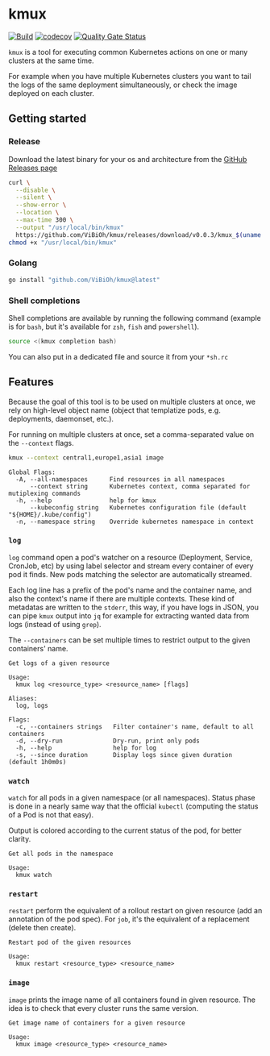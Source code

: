 # kmux

[![Build](https://github.com/ViBiOh/kmux/workflows/Build/badge.svg)](https://github.com/ViBiOh/kmux/actions)
[![codecov](https://codecov.io/gh/ViBiOh/kmux/branch/main/graph/badge.svg)](https://codecov.io/gh/ViBiOh/kmux)
[![Quality Gate Status](https://sonarcloud.io/api/project_badges/measure?project=ViBiOh_kube&metric=alert_status)](https://sonarcloud.io/dashboard?id=ViBiOh_kube)

`kmux` is a tool for executing common Kubernetes actions on one or many clusters at the same time.

For example when you have multiple Kubernetes clusters you want to tail the logs of the same deployment simultaneously, or check the image deployed on each cluster.

## Getting started

### Release

Download the latest binary for your os and architecture from the [GitHub Releases page](https://github.com/ViBiOh/kmux/releases)

```bash
curl \
  --disable \
  --silent \
  --show-error \
  --location \
  --max-time 300 \
  --output "/usr/local/bin/kmux"
  https://github.com/ViBiOh/kmux/releases/download/v0.0.3/kmux_$(uname -s | tr "[:upper:]" "[:lower:]")_amd64
chmod +x "/usr/local/bin/kmux"
```

### Golang

```bash
go install "github.com/ViBiOh/kmux@latest"
```

### Shell completions

Shell completions are available by running the following command (example is for `bash`, but it's available for `zsh`, `fish` and `powershell`).

```bash
source <(kmux completion bash)
```

You can also put in a dedicated file and source it from your `*sh.rc`

## Features

Because the goal of this tool is to be used on multiple clusters at once, we rely on high-level object name (object that templatize pods, e.g. deployments, daemonset, etc.).

For running on multiple clusters at once, set a comma-separated value on the `--context` flags.

```bash
kmux --context central1,europe1,asia1 image
```

```
Global Flags:
  -A, --all-namespaces      Find resources in all namespaces
      --context string      Kubernetes context, comma separated for mutiplexing commands
  -h, --help                help for kmux
      --kubeconfig string   Kubernetes configuration file (default "${HOME}/.kube/config")
  -n, --namespace string    Override kubernetes namespace in context
```

### `log`

`log` command open a pod's watcher on a resource (Deployment, Service, CronJob, etc) by using label selector and stream every container of every pod it finds. New pods matching the selector are automatically streamed.

Each log line has a prefix of the pod's name and the container name, and also the context's name if there are multiple contexts. These kind of metadatas are written to the `stderr`, this way, if you have logs in JSON, you can pipe `kmux` output into `jq` for example for extracting wanted data from logs (instead of using `grep`).

The `--containers` can be set multiple times to restrict output to the given containers' name.

```
Get logs of a given resource

Usage:
  kmux log <resource_type> <resource_name> [flags]

Aliases:
  log, logs

Flags:
  -c, --containers strings   Filter container's name, default to all containers
  -d, --dry-run              Dry-run, print only pods
  -h, --help                 help for log
  -s, --since duration       Display logs since given duration (default 1h0m0s)
```

### `watch`

`watch` for all pods in a given namespace (or all namespaces). Status phase is done in a nearly same way that the official `kubectl` (computing the status of a Pod is not that easy).

Output is colored according to the current status of the pod, for better clarity.

```
Get all pods in the namespace

Usage:
  kmux watch
```

### `restart`

`restart` perform the equivalent of a rollout restart on given resource (add an annotation of the pod spec). For `job`, it's the equivalent of a replacement (delete then create).

```
Restart pod of the given resources

Usage:
  kmux restart <resource_type> <resource_name>
```

### `image`

`image` prints the image name of all containers found in given resource. The idea is to check that every cluster runs the same version.

```
Get image name of containers for a given resource

Usage:
  kmux image <resource_type> <resource_name>
```
